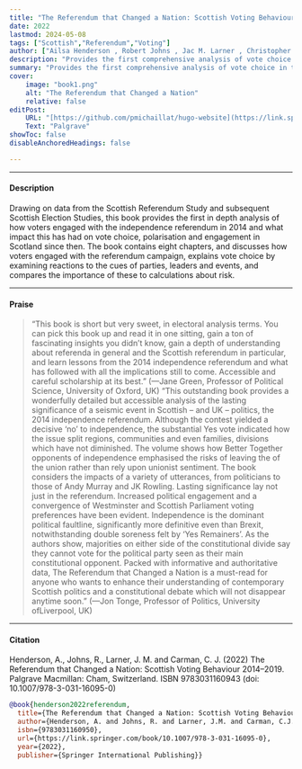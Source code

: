 ```yaml
---
title: "The Referendum that Changed a Nation: Scottish Voting Behaviour 2014–2019" 
date: 2022
lastmod: 2024-05-08
tags: ["Scottish","Referendum","Voting"]
author: ["Ailsa Henderson , Robert Johns , Jac M. Larner , Christopher J. Carman"]
description: "Provides the first comprehensive analysis of vote choice in the Scottish independence referendum."
summary: "Provides the first comprehensive analysis of vote choice in the Scottish independence referendum."
cover:
    image: "book1.png"
    alt: "The Referendum that Changed a Nation"
    relative: false
editPost:
    URL: "[https://github.com/pmichaillat/hugo-website](https://link.springer.com/book/10.1007/978-3-031-16095-0)"
    Text: "Palgrave"
showToc: false
disableAnchoredHeadings: false

---
```


---

#### Description

Drawing on data from the Scottish Referendum Study and subsequent Scottish Election Studies, this book provides the first in depth analysis of how voters engaged with the independence referendum in 2014 and what impact this has had on vote choice, polarisation and engagement in Scotland since then. The book contains eight chapters, and discusses how voters engaged with the referendum campaign, explains vote choice by examining reactions to the cues of parties, leaders and events, and compares the importance of these to calculations about risk. 

---

#### Praise

> “This book is short but very sweet, in electoral analysis terms. You can pick this book up and read it in one sitting, gain a ton of fascinating insights you didn’t know, gain a depth of understanding about referenda in general and the Scottish referendum in particular, and learn lessons from the 2014 independence referendum and what has followed with all the implications still to come. Accessible and careful scholarship at its best.” (—Jane Green, Professor of Political Science, University of Oxford, UK)
> “This outstanding book provides a wonderfully detailed but accessible analysis of the lasting significance of a seismic event in Scottish – and UK – politics, the 2014 independence referendum. Although the contest yielded a decisive ‘no’ to independence, the substantial Yes vote indicated how the issue split regions, communities and even families, divisions which have not diminished. The volume shows how Better Together opponents of independence emphasised the risks of leaving the of the union rather than rely upon unionist sentiment. The book considers the impacts of a variety of utterances, from politicians to those of Andy Murray and JK Rowling. Lasting significance lay not just in the referendum.  Increased political engagement and a convergence of Westminster and Scottish Parliament voting preferences have been evident. Independence is the dominant political faultline, significantly more definitive even than Brexit, notwithstanding double soreness felt by ‘Yes Remainers’. As the authors show, majorities on either side of the constitutional divide say they cannot vote for the political party seen as their main constitutional opponent. Packed with informative and authoritative data, The Referendum that Changed a Nation is a must-read for anyone who wants to enhance their understanding of contemporary Scottish politics and a constitutional debate which will not disappear anytime soon.” (—Jon Tonge, Professor of Politics, University ofLiverpool, UK)

---

#### Citation

Henderson, A., Johns, R., Larner, J. M. and Carman, C. J. (2022) The Referendum that Changed a Nation: Scottish Voting Behaviour 2014–2019. Palgrave Macmillan: Cham, Switzerland. ISBN 9783031160943 (doi: 10.1007/978-3-031-16095-0)

```BibTeX
@book{henderson2022referendum,
  title={The Referendum that Changed a Nation: Scottish Voting Behaviour 2014--2019},
  author={Henderson, A. and Johns, R. and Larner, J.M. and Carman, C.J.},
  isbn={9783031160950},
  url={https://link.springer.com/book/10.1007/978-3-031-16095-0},
  year={2022},
  publisher={Springer International Publishing}}
```
